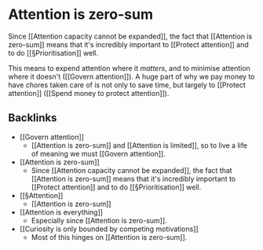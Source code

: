 # Attention is zero-sum
Since [[Attention capacity cannot be expanded]], the fact that [[Attention is zero-sum]] means that it's incredibly important to [[Protect attention]] and to do [[§Prioritisation]] well.

This means to expend attention where it *matters*, and to minimise attention where it doesn't ([[Govern attention]]). A huge part of why we pay money to have chores taken care of is not only to save time, but largely to [[Protect attention]] ([[Spend money to protect attention]]).

## Backlinks
* [[Govern attention]]
	* [[Attention is zero-sum]] and [[Attention is limited]], so to live a life of meaning we must [[Govern attention]].
* [[Attention is zero-sum]]
	* Since [[Attention capacity cannot be expanded]], the fact that [[Attention is zero-sum]] means that it's incredibly important to [[Protect attention]] and to do [[§Prioritisation]] well.
* [[§Attention]]
	* [[Attention is zero-sum]]
* [[Attention is everything]]
	* Especially since [[Attention is zero-sum]].
* [[Curiosity is only bounded by competing motivations]]
	* Most of this hinges on [[Attention is zero-sum]].

<!-- #p1 -->

<!-- {BearID:2424ACA4-547C-446F-B851-886259A01128-857-000000FCC361F035} -->
